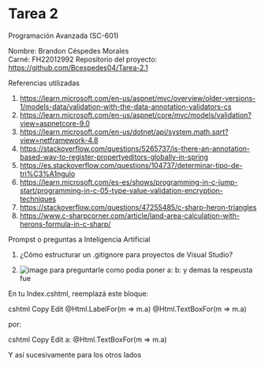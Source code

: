 # Tarea 2

Programación Avanzada (SC-601)

Nombre: Brandon Céspedes Morales  
Carné: FH22012992
Repositorio del proyecto: https://github.com/Bcespedes04/Tarea-2.1

Referencias utilizadas

1) https://learn.microsoft.com/en-us/aspnet/mvc/overview/older-versions-1/models-data/validation-with-the-data-annotation-validators-cs
2) https://learn.microsoft.com/en-us/aspnet/core/mvc/models/validation?view=aspnetcore-9.0
3) https://learn.microsoft.com/en-us/dotnet/api/system.math.sqrt?view=netframework-4.8
4) https://stackoverflow.com/questions/5265737/is-there-an-annotation-based-way-to-register-propertyeditors-globally-in-spring
5) https://es.stackoverflow.com/questions/104737/determinar-tipo-de-tri%C3%A1ngulo
6) https://learn.microsoft.com/es-es/shows/programming-in-c-jump-start/programming-in-c-05-type-value-validation-encryption-techniques
7) https://stackoverflow.com/questions/47255485/c-sharp-heron-triangles
8) https://www.c-sharpcorner.com/article/land-area-calculation-with-herons-formula-in-c-sharp/

Prompst o preguntas a Inteligencia Artificial

1) ¿Cómo estructurar un .gitignore para proyectos de Visual Studio?



2) ![image](https://github.com/user-attachments/assets/83172bf2-4358-432f-835b-3ee4d8d45e8a) para preguntarle como podia poner a: b: y demas la respeusta fue

En tu Index.cshtml, reemplazá este bloque:

cshtml
Copy
Edit
@Html.LabelFor(m => m.a)
@Html.TextBoxFor(m => m.a)

por:

cshtml
Copy
Edit
<label for="a">a:</label>
@Html.TextBoxFor(m => m.a)

Y así sucesivamente para los otros lados












